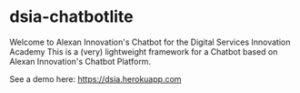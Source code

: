 # dsia-chatbotlite
Welcome to Alexan Innovation's Chatbot for the Digital Services Innovation Academy
This is a (very) lightweight framework for a Chatbot based on Alexan Innovation's Chatbot Platform.

See a demo here: https://dsia.herokuapp.com
